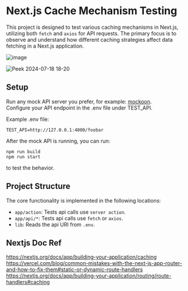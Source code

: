 # Next.js Cache Mechanism Testing

This project is designed to test various caching mechanisms in Next.js, utilizing both `fetch` and `axios` for API requests. The primary focus is to observe and understand how different caching strategies affect data fetching in a Next.js application.

![image](https://github.com/user-attachments/assets/b1a0e93c-f6d3-4181-9d76-1624fae74eed)

![Peek 2024-07-18 18-20](https://github.com/user-attachments/assets/8cdf8bbb-554e-4143-8630-0abb290e0128)


## Setup

Run any mock API server you prefer, for example: [mockoon](https://mockoon.com/).  
Configure your API endpoint in the .env file under TEST_API.

Example .env file:

```script
TEST_API=http://127.0.0.1:4000/foobar
```

After the mock API is running, you can run:

```script
npm run build
npm run start
```

to test the behavior.

## Project Structure

The core functionality is implemented in the following locations:

- `app/action`: Tests api calls use `server action`.
- `app/api/*`: Tests api calls use `fetch` or `axios`.
- `lib`: Reads the api URI from `.env`.

## Nextjs Doc Ref
https://nextjs.org/docs/app/building-your-application/caching  
https://vercel.com/blog/common-mistakes-with-the-next-js-app-router-and-how-to-fix-them#static-or-dynamic-route-handlers  
https://nextjs.org/docs/app/building-your-application/routing/route-handlers#caching
